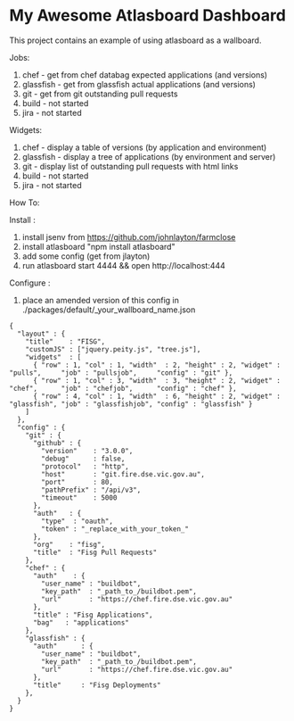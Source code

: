 # My Awesome Atlasboard Dashboard

This project contains an example of using atlasboard as a wallboard.

Jobs:

1. chef - get from chef databag expected applications (and versions)
2. glassfish - get from glassfish actual applications (and versions)
3. git - get from git outstanding pull requests
4. build - not started
5. jira - not started

Widgets:

1. chef - display a table of versions (by application and environment)
2. glassfish - display a tree of applications (by environment and server)
3. git - display list of outstanding pull requests with html links
4. build - not started
5. jira - not started

How To:

Install :

1. install jsenv from https://github.com/johnlayton/farmclose
2. install atlasboard "npm install atlasboard"
3. add some config (get from jlayton)
4. run atlasboard start 4444 && open http://localhost:444

Configure :

1. place an amended version of this config in ./packages/default/_your_wallboard_name.json

```
{
  "layout" : {
    "title"    : "FISG",
    "customJS" : ["jquery.peity.js", "tree.js"],
    "widgets"  : [
      { "row" : 1, "col" : 1, "width"  : 2, "height" : 2, "widget" : "pulls",     "job" : "pullsjob",     "config" : "git" },
      { "row" : 1, "col" : 3, "width"  : 3, "height" : 2, "widget" : "chef",      "job" : "chefjob",      "config" : "chef" },
      { "row" : 4, "col" : 1, "width"  : 6, "height" : 2, "widget" : "glassfish", "job" : "glassfishjob", "config" : "glassfish" }
    ]
  },
  "config" : {
    "git" : {
      "github" : {
        "version"    : "3.0.0",
        "debug"      : false,
        "protocol"   : "http",
        "host"       : "git.fire.dse.vic.gov.au",
        "port"       : 80,
        "pathPrefix" : "/api/v3",
        "timeout"    : 5000
      },
      "auth"   : {
        "type"  : "oauth",
        "token" : "_replace_with_your_token_"
      },
      "org"    : "fisg",
      "title"  : "Fisg Pull Requests"
    },
    "chef" : {
      "auth"    : {
        "user_name" : "buildbot",
        "key_path"  : "_path_to_/buildbot.pem",
        "url"       : "https://chef.fire.dse.vic.gov.au"
      },
      "title" : "Fisg Applications",
      "bag"   : "applications"
    },
    "glassfish" : {
      "auth"      : {
        "user_name" : "buildbot",
        "key_path"  : "_path_to_/buildbot.pem",
        "url"       : "https://chef.fire.dse.vic.gov.au"
      },
      "title"     : "Fisg Deployments"
    },
  }
}
```

